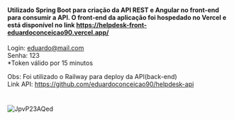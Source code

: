 #### Utilizado Spring Boot para criação da API REST e Angular no front-end para consumir a API. O front-end da aplicação foi hospedado no Vercel e está disponível no link https://helpdesk-front-eduardoconceicao90.vercel.app/

Login: eduardo@mail.com</br>
Senha: 123</br>
*Token válido por 15 minutos 

Obs: Foi utilizado o Railway para deploy da API(back-end)</br>
Link API: https://github.com/eduardoconceicao90/helpdesk-api
#

![JpvP23AQed](https://user-images.githubusercontent.com/71357905/211878000-d1f6be54-f6fe-47d9-8eed-5df0c93b6fa4.gif)
